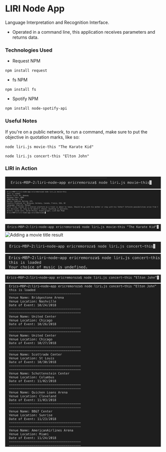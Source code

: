 # LIRI Node App

Language Interpretation and Recognition Interface.

* Operated in a command line, this application receives parameters and returns data.

### Technologies Used
* Request NPM
```
npm install request
```
* fs NPM
```
npm install fs
```
* Spotify NPM
```
npm install node-spotify-api
```

### Useful Notes

If you're on a public network, to run a command, make sure to put the objective in quotation marks, like so:
```
node liri.js movie-this "The Karate Kid"
```

```
node liri.js concert-this "Elton John"
```

### LIRI in Action

![Default Movie Input](images/DefaultMovieThis.png)
![Default Movie Input Result](images/DefaultMovieThisResult.png)

![Adding a movie title](images/MovieThisInput.png)
![Adding a movie title result](images/MovieThisInputResult.png)

![No artist](images/ConcertThisEmpty.png)
![No artist result](images/ConcertThisEmptyResult.png)

![Insert artist](images/ConcertEltonJohn.png)
![Tour Dates](images/ConcertEltonJohnResults.png)